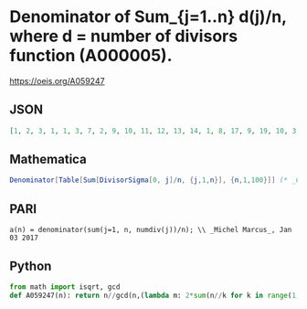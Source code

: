 # Denominator of Sum\_\{j\=1\.\.n\} d\(j\)/n, where d \= number of divisors function \(A000005\)\.
https://oeis.org/A059247
## JSON
```JSON
[1, 2, 3, 1, 1, 3, 7, 2, 9, 10, 11, 12, 13, 14, 1, 8, 17, 9, 19, 10, 3, 11, 23, 2, 25, 2, 27, 28, 29, 10, 31, 32, 11, 34, 35, 9, 37, 19, 13, 20, 41, 1, 43, 1, 45, 23, 1, 8, 49, 50, 51, 52, 53, 54, 5, 56, 19, 58, 59, 20, 61, 62, 3, 8, 65, 33, 67, 17, 69, 35, 71]
```
## Mathematica
```Mathematica
Denominator[Table[Sum[DivisorSigma[0, j]/n, {j,1,n}], {n,1,100}]] (* _G. C. Greubel_, Jan 02 2016 *)
```
## PARI
```PARI
a(n) = denominator(sum(j=1, n, numdiv(j))/n); \\ _Michel Marcus_, Jan 03 2017
```
## Python
```Python
from math import isqrt, gcd
def A059247(n): return n//gcd(n,(lambda m: 2*sum(n//k for k in range(1, m+1))-m*m)(isqrt(n))) # _Chai Wah Wu_, Oct 08 2021
```
